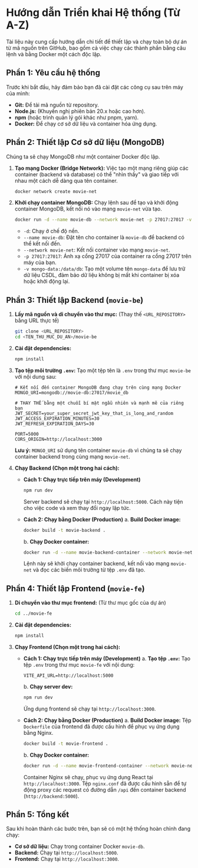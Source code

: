 # Hướng dẫn Triển khai Hệ thống (Từ A-Z)

Tài liệu này cung cấp hướng dẫn chi tiết để thiết lập và chạy toàn bộ dự án từ mã nguồn trên GitHub, bao gồm cả việc chạy các thành phần bằng câu lệnh và bằng Docker một cách độc lập.

## Phần 1: Yêu cầu hệ thống

Trước khi bắt đầu, hãy đảm bảo bạn đã cài đặt các công cụ sau trên máy của mình:
*   **Git:** Để tải mã nguồn từ repository.
*   **Node.js:** (Khuyến nghị phiên bản 20.x hoặc cao hơn).
*   **npm** (hoặc trình quản lý gói khác như pnpm, yarn).
*   **Docker:** Để chạy cơ sở dữ liệu và container hóa ứng dụng.

## Phần 2: Thiết lập Cơ sở dữ liệu (MongoDB)

Chúng ta sẽ chạy MongoDB như một container Docker độc lập.

1.  **Tạo mạng Docker (Bridge Network):**
    Việc tạo một mạng riêng giúp các container (backend và database) có thể "nhìn thấy" và giao tiếp với nhau một cách dễ dàng qua tên container.
    ```bash
    docker network create movie-net
    ```

2.  **Khởi chạy container MongoDB:**
    Chạy lệnh sau để tạo và khởi động container MongoDB, kết nối nó vào mạng `movie-net` vừa tạo.
    ```bash
    docker run -d --name movie-db --network movie-net -p 27017:27017 -v mongo-data:/data/db mongo:latest
    ```
    *   `-d`: Chạy ở chế độ nền.
    *   `--name movie-db`: Đặt tên cho container là `movie-db` để backend có thể kết nối đến.
    *   `--network movie-net`: Kết nối container vào mạng `movie-net`.
    *   `-p 27017:27017`: Ánh xạ cổng 27017 của container ra cổng 27017 trên máy của bạn.
    *   `-v mongo-data:/data/db`: Tạo một volume tên `mongo-data` để lưu trữ dữ liệu CSDL, đảm bảo dữ liệu không bị mất khi container bị xóa hoặc khởi động lại.

## Phần 3: Thiết lập Backend (`movie-be`)

1.  **Lấy mã nguồn và di chuyển vào thư mục:**
    (Thay thế `<URL_REPOSITORY>` bằng URL thực tế)
    ```bash
    git clone <URL_REPOSITORY>
    cd <TEN_THU_MUC_DU_AN>/movie-be
    ```

2.  **Cài đặt dependencies:**
    ```bash
    npm install
    ```

3.  **Tạo tệp môi trường `.env`:**
    Tạo một tệp tên là `.env` trong thư mục `movie-be` với nội dung sau:
    ```env
    # Kết nối đến container MongoDB đang chạy trên cùng mạng Docker
    MONGO_URI=mongodb://movie-db:27017/movie_db

    # THAY THẾ bằng một chuỗi bí mật ngẫu nhiên và mạnh mẽ của riêng bạn
    JWT_SECRET=your_super_secret_jwt_key_that_is_long_and_random
    JWT_ACCESS_EXPIRATION_MINUTES=30
    JWT_REFRESH_EXPIRATION_DAYS=30

    PORT=5000
    CORS_ORIGIN=http://localhost:3000
    ```
    **Lưu ý:** `MONGO_URI` sử dụng tên container `movie-db` vì chúng ta sẽ chạy container backend trong cùng mạng `movie-net`.

4.  **Chạy Backend (Chọn một trong hai cách):**

    *   **Cách 1: Chạy trực tiếp trên máy (Development)**
        ```bash
        npm run dev
        ```
        Server backend sẽ chạy tại `http://localhost:5000`. Cách này tiện cho việc code và xem thay đổi ngay lập tức.

    *   **Cách 2: Chạy bằng Docker (Production)**
        a. **Build Docker image:**
           ```bash
           docker build -t movie-backend .
           ```
        b. **Chạy Docker container:**
           ```bash
           docker run -d --name movie-backend-container --network movie-net -p 5000:5000 --env-file .env movie-backend
           ```
           Lệnh này sẽ khởi chạy container backend, kết nối vào mạng `movie-net` và đọc các biến môi trường từ tệp `.env` đã tạo.

## Phần 4: Thiết lập Frontend (`movie-fe`)

1.  **Di chuyển vào thư mục frontend:**
    (Từ thư mục gốc của dự án)
    ```bash
    cd ../movie-fe
    ```

2.  **Cài đặt dependencies:**
    ```bash
    npm install
    ```

3.  **Chạy Frontend (Chọn một trong hai cách):**

    *   **Cách 1: Chạy trực tiếp trên máy (Development)**
        a. **Tạo tệp `.env`:** Tạo tệp `.env` trong thư mục `movie-fe` với nội dung:
           ```env
           VITE_API_URL=http://localhost:5000
           ```
        b. **Chạy server dev:**
           ```bash
           npm run dev
           ```
           Ứng dụng frontend sẽ chạy tại `http://localhost:3000`.

    *   **Cách 2: Chạy bằng Docker (Production)**
        a. **Build Docker image:**
           Tệp `Dockerfile` của frontend đã được cấu hình để phục vụ ứng dụng bằng Nginx.
           ```bash
           docker build -t movie-frontend .
           ```
        b. **Chạy Docker container:**
           ```bash
           docker run -d --name movie-frontend-container --network movie-net -p 3000:80 movie-frontend
           ```
           Container Nginx sẽ chạy, phục vụ ứng dụng React tại `http://localhost:3000`. Tệp `nginx.conf` đã được cấu hình sẵn để tự động proxy các request có đường dẫn `/api` đến container backend (`http://backend:5000`).

## Phần 5: Tổng kết

Sau khi hoàn thành các bước trên, bạn sẽ có một hệ thống hoàn chỉnh đang chạy:
-   **Cơ sở dữ liệu:** Chạy trong container Docker `movie-db`.
-   **Backend:** Chạy tại `http://localhost:5000`.
-   **Frontend:** Chạy tại `http://localhost:3000`. 